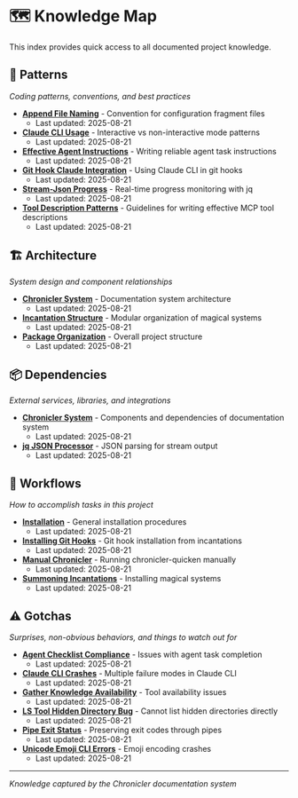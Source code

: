 # 🗺️ Knowledge Map

This index provides quick access to all documented project knowledge.

## 🎯 Patterns
*Coding patterns, conventions, and best practices*

- **[Append File Naming](patterns/append-file-naming.md)** - Convention for configuration fragment files
  - Last updated: 2025-08-21
- **[Claude CLI Usage](patterns/claude-cli-usage.md)** - Interactive vs non-interactive mode patterns
  - Last updated: 2025-08-21
- **[Effective Agent Instructions](patterns/effective-agent-instructions.md)** - Writing reliable agent task instructions
  - Last updated: 2025-08-21
- **[Git Hook Claude Integration](patterns/git-hook-claude-integration.md)** - Using Claude CLI in git hooks
  - Last updated: 2025-08-21
- **[Stream-Json Progress](patterns/stream-json-progress.md)** - Real-time progress monitoring with jq
  - Last updated: 2025-08-21
- **[Tool Description Patterns](patterns/tool-descriptions.md)** - Guidelines for writing effective MCP tool descriptions
  - Last updated: 2025-08-21

## 🏗️ Architecture
*System design and component relationships*

- **[Chronicler System](architecture/chronicler-system.md)** - Documentation system architecture
  - Last updated: 2025-08-21
- **[Incantation Structure](architecture/incantation-structure.md)** - Modular organization of magical systems
  - Last updated: 2025-08-21
- **[Package Organization](architecture/package-organization.md)** - Overall project structure
  - Last updated: 2025-08-21

## 📦 Dependencies
*External services, libraries, and integrations*

- **[Chronicler System](dependencies/chronicler-system.md)** - Components and dependencies of documentation system
  - Last updated: 2025-08-21
- **[jq JSON Processor](dependencies/jq-json-processor.md)** - JSON parsing for stream output
  - Last updated: 2025-08-21

## 🔄 Workflows
*How to accomplish tasks in this project*

- **[Installation](workflows/installation.md)** - General installation procedures
  - Last updated: 2025-08-21
- **[Installing Git Hooks](workflows/installing-git-hooks.md)** - Git hook installation from incantations
  - Last updated: 2025-08-21
- **[Manual Chronicler](workflows/manual-chronicler.md)** - Running chronicler-quicken manually
  - Last updated: 2025-08-21
- **[Summoning Incantations](workflows/summoning-incantations.md)** - Installing magical systems
  - Last updated: 2025-08-21

## ⚠️ Gotchas
*Surprises, non-obvious behaviors, and things to watch out for*

- **[Agent Checklist Compliance](gotchas/2025-08-21-agent-checklist-compliance.md)** - Issues with agent task completion
  - Last updated: 2025-08-21
- **[Claude CLI Crashes](gotchas/claude-cli-crashes.md)** - Multiple failure modes in Claude CLI
  - Last updated: 2025-08-21
- **[Gather Knowledge Availability](gotchas/gather-knowledge-availability.md)** - Tool availability issues
  - Last updated: 2025-08-21
- **[LS Tool Hidden Directory Bug](gotchas/2025-08-21-ls-tool-hidden-directory-bug.md)** - Cannot list hidden directories directly
  - Last updated: 2025-08-21
- **[Pipe Exit Status](gotchas/pipe-exit-status.md)** - Preserving exit codes through pipes
  - Last updated: 2025-08-21
- **[Unicode Emoji CLI Errors](gotchas/unicode-emoji-cli-errors.md)** - Emoji encoding crashes
  - Last updated: 2025-08-21

---

*Knowledge captured by the Chronicler documentation system*